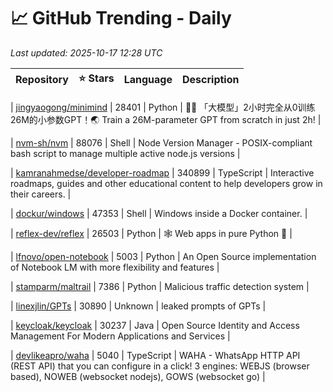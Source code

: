 # 📈 GitHub Trending - Daily

_Last updated: 2025-10-17 12:28 UTC_

| Repository | ⭐ Stars | Language | Description |
|------------|--------:|----------|-------------|

| [jingyaogong/minimind](https://github.com/jingyaogong/minimind) | 28401 | Python | 🚀🚀 「大模型」2小时完全从0训练26M的小参数GPT！🌏 Train a 26M-parameter GPT from scratch in just 2h! |

| [nvm-sh/nvm](https://github.com/nvm-sh/nvm) | 88076 | Shell | Node Version Manager - POSIX-compliant bash script to manage multiple active node.js versions |

| [kamranahmedse/developer-roadmap](https://github.com/kamranahmedse/developer-roadmap) | 340899 | TypeScript | Interactive roadmaps, guides and other educational content to help developers grow in their careers. |

| [dockur/windows](https://github.com/dockur/windows) | 47353 | Shell | Windows inside a Docker container. |

| [reflex-dev/reflex](https://github.com/reflex-dev/reflex) | 26503 | Python | 🕸️ Web apps in pure Python 🐍 |

| [lfnovo/open-notebook](https://github.com/lfnovo/open-notebook) | 5003 | Python | An Open Source implementation of Notebook LM with more flexibility and features |

| [stamparm/maltrail](https://github.com/stamparm/maltrail) | 7386 | Python | Malicious traffic detection system |

| [linexjlin/GPTs](https://github.com/linexjlin/GPTs) | 30890 | Unknown | leaked prompts of GPTs |

| [keycloak/keycloak](https://github.com/keycloak/keycloak) | 30237 | Java | Open Source Identity and Access Management For Modern Applications and Services |

| [devlikeapro/waha](https://github.com/devlikeapro/waha) | 5040 | TypeScript | WAHA - WhatsApp HTTP API (REST API) that you can configure in a click! 3 engines: WEBJS (browser based), NOWEB (websocket nodejs), GOWS (websocket go) |
